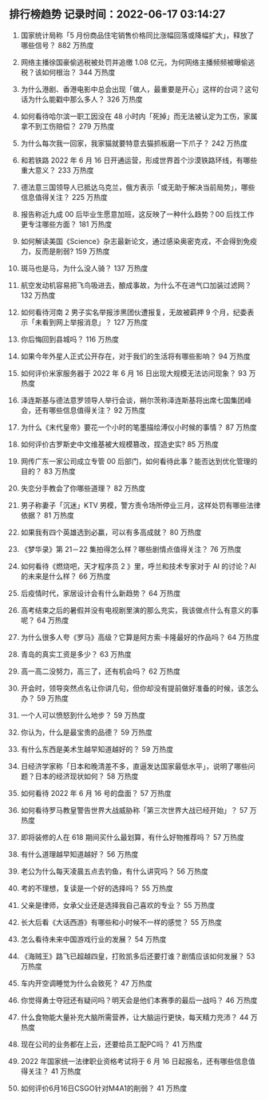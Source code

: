 
## 排行榜趋势 记录时间：2022-06-17 03:14:27
  
  1. 国家统计局称「5 月份商品住宅销售价格同比涨幅回落或降幅扩大」，释放了哪些信号？ 882 万热度
    
  2. 网络主播徐国豪偷逃税被处罚并追缴 1.08 亿元，为何网络主播频频被曝偷逃税？该如何根治？ 344 万热度
    
  3. 为什么港剧、香港电影中总会出现「做人，最重要是开心」这样的台词？这句话为什么能戳中那么多人？ 326 万热度
    
  4. 如何看待哈尔滨一职工因没在 48 小时内「死掉」而无法被认定为工伤，家属拿不到工伤赔偿？ 279 万热度
    
  5. 为什么每次我一回家，我家猫就要特意去猫抓板磨一下爪子？ 242 万热度
    
  6. 和若铁路 2022 年 6 月 16 日开通运营，形成世界首个沙漠铁路环线，有哪些重大意义？ 233 万热度
    
  7. 德法意三国领导人已抵达乌克兰，俄方表示「或无助于解决当前局势」，哪些信息值得关注？ 225 万热度
    
  8. 报告称近九成 00 后毕业生愿意加班，这反映了一种什么趋势？00 后找工作更专注哪些方面？ 181 万热度
    
  9. 如何解读美国《Science》杂志最新论文，通过感染奥密克戎，不会得到免疫力，反而是削弱? 159 万热度
    
  10. 斑马也是马，为什么没人骑？ 137 万热度
    
  11. 航空发动机容易把飞鸟吸进去，酿成事故，为什么不在进气口加装过滤网？ 132 万热度
    
  12. 如何看待河南 2 男子实名举报涉黑团伙遭报复，无故被羁押 9 个月，纪委表示「未看到网上举报消息」？ 127 万热度
    
  13. 你后悔回到县城吗？ 116 万热度
    
  14. 如果今年外星人正式公开存在，对于我们的生活将有哪些影响？ 94 万热度
    
  15. 如何评价米家服务器于 2022 年 6 月 16 日出现大规模无法访问现象？ 93 万热度
    
  16. 泽连斯基与德法意罗领导人举行会谈，朔尔茨称泽连斯基将出席七国集团峰会，还有哪些信息值得关注？ 92 万热度
    
  17. 为什么《末代皇帝》要花一个小时的笔墨描绘溥仪小时候的事情？ 87 万热度
    
  18. 如何评价古罗斯史中文维基被大规模篡改，捏造史实? 85 万热度
    
  19. 网传广东一家公司成立专管 00 后部门，如何看待此事？能否达到优化管理的目的？ 83 万热度
    
  20. 失恋分手教会了你哪些道理？ 82 万热度
    
  21. 男子称妻子「沉迷」KTV 男模，警方责令场所停业三月，这样处罚有哪些法律依据？ 81 万热度
    
  22. 如果我有四个英雄选到必赢，可以有多高成就？ 80 万热度
    
  23. 《梦华录》第 21－22 集拍得怎么样？哪些剧情点值得关注？ 76 万热度
    
  24. 如何看待《燃烧吧，天才程序员 2 》里，呼兰和技术专家对于 AI 的讨论？AI的未来是什么样？ 66 万热度
    
  25. 后疫情时代，家居设计会有什么新趋势？ 64 万热度
    
  26. 高考结束之后的暑假并没有电视剧里演的那么充实，我该做点什么有意义的事呢？ 64 万热度
    
  27. 为什么很多人夸《罗马》高级？它算是阿方索·卡隆最好的作品吗？ 64 万热度
    
  28. 青岛的真实工资是多少？ 63 万热度
    
  29. 高一高二没努力，高三了，还有机会吗？ 62 万热度
    
  30. 开会时，领导突然点名让你讲几句，但你却没有提前做好准备的时候，该怎么办？ 59 万热度
    
  31. 一个人可以愤怒到什么地步？ 59 万热度
    
  32. 你认为，什么是最宝贵的品德？ 59 万热度
    
  33. 有什么东西是美术生越早知道越好的？ 59 万热度
    
  34. 日经济学家称「日本和晚清差不多，直逼发达国家最低水平」，说明了哪些问题？日本的经济现状如何？ 58 万热度
    
  35. 如何看待 2022 年 6 月 16 号的盘面？ 57 万热度
    
  36. 如何看待罗马教皇警告世界大战威胁称「第三次世界大战已经开始」？ 57 万热度
    
  37. 即将装修的人在 618 期间买什么最划算，有什么好物推荐吗？ 57 万热度
    
  38. 有什么道理越早知道越好？ 56 万热度
    
  39. 老公为什么每天凌晨五点去钓鱼，有什么讲究吗？ 56 万热度
    
  40. 考的不理想，复读是一个好的选择吗？ 55 万热度
    
  41. 父亲是律师，女承父业还是选择我自己喜欢的专业？ 55 万热度
    
  42. 长大后看《大话西游》有哪些和小时候不一样的感觉？ 55 万热度
    
  43. 怎么看待未来中国游戏行业的发展？ 54 万热度
    
  44. 《海贼王》路飞已超越四皇，打败凯多后还要打谁？剧情应该如何发展？ 53 万热度
    
  45. 车内开空调睡觉为什么会致死？ 47 万热度
    
  46. 你觉得勇士夺冠还有疑问吗？明天会是他们本赛季的最后一战吗？ 46 万热度
    
  47. 什么食物能大量补充大脑所需营养，让大脑运行更快，每天精力充沛？ 44 万热度
    
  48. 现在公司的业务都在上云，还要给员工配PC吗？ 41 万热度
    
  49. 2022 年国家统一法律职业资格考试将于 6 月 16 日起报名，还有哪些信息值得关注？ 41 万热度
    
  50. 如何评价6月16日CSGO针对M4A1的削弱？ 41 万热度
    